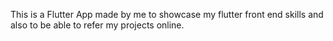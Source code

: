 This is a Flutter App made by me to showcase my flutter front end skills and also to be able to refer my projects online.
